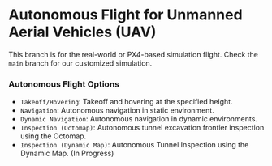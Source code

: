 # Autonomous Flight for Unmanned Aerial Vehicles (UAV)

This branch is for the real-world or PX4-based simulation flight. Check the ```main``` branch for our customized simulation.


### Autonomous Flight Options
  - ```Takeoff/Hovering```: Takeoff and hovering at the specified height. 
  - ```Navigation```: Autonomous navigation in static environment.  
  - ```Dynamic Navigation```: Autonomous navigation in dynamic environments.
  - ```Inspection (Octomap)```: Autonomous tunnel excavation frontier inspection using the Octomap.
  - ```Inspection (Dynamic Map)```: Autonomous Tunnel Inspection using the Dynamic Map. (In Progress)
